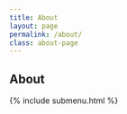 ```yaml
---
title: About
layout: page
permalink: /about/
class: about-page
---
```

## About

{% include submenu.html %}
